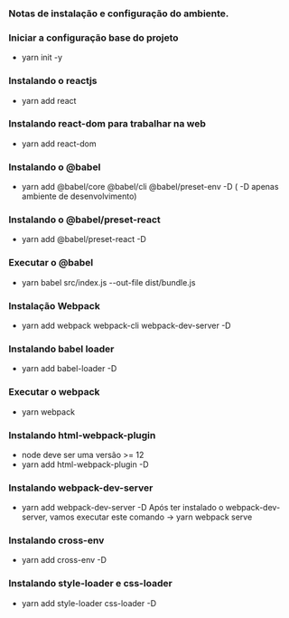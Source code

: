 ### Notas de instalação e configuração do ambiente. ### 

### Iniciar a configuração base do projeto
 - yarn init -y 
### Instalando o reactjs
 - yarn add react
### Instalando react-dom para trabalhar na web
 - yarn add react-dom
### Instalando o @babel
 - yarn add @babel/core @babel/cli @babel/preset-env -D ( -D apenas ambiente de desenvolvimento)
 ### Instalando o @babel/preset-react
 - yarn add @babel/preset-react -D
 ### Executar o @babel
 - yarn babel src/index.js --out-file dist/bundle.js
 ### Instalação Webpack 
 - yarn add webpack webpack-cli webpack-dev-server -D 
 ### Instalando babel loader
 - yarn add babel-loader -D
 ### Executar o webpack
 - yarn webpack
 ### Instalando html-webpack-plugin 
 - node deve ser uma versão >= 12
 - yarn add html-webpack-plugin -D
 ### Instalando webpack-dev-server
 - yarn add webpack-dev-server -D
 Após ter instalado o webpack-dev-server, vamos 
 executar este comando -> yarn webpack serve
 ### Instalando cross-env
 - yarn add cross-env -D
 ### Instalando style-loader e css-loader
 - yarn add style-loader css-loader -D